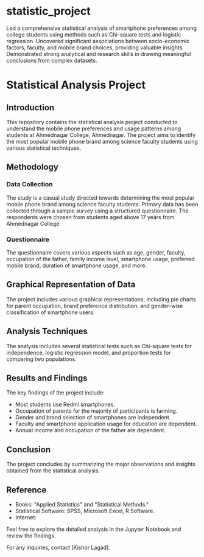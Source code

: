 # statistic_project
Led a comprehensive statistical analysis of smartphone preferences among college students using methods such as Chi-square tests and logistic regression. Uncovered significant associations between socio-economic factors, faculty, and mobile brand choices, providing valuable insights. Demonstrated strong analytical and research skills in drawing meaningful conclusions from complex datasets.

# Statistical Analysis Project

## Introduction

This repository contains the statistical analysis project conducted to understand the mobile phone preferences and usage patterns among students at Ahmednagar College, Ahmednagar. The project aims to identify the most popular mobile phone brand among science faculty students using various statistical techniques.

## Methodology

### Data Collection

The study is a casual study directed towards determining the most popular mobile phone brand among science faculty students. Primary data has been collected through a sample survey using a structured questionnaire. The respondents were chosen from students aged above 17 years from Ahmednagar College.

### Questionnaire

The questionnaire covers various aspects such as age, gender, faculty, occupation of the father, family income level, smartphone usage, preferred mobile brand, duration of smartphone usage, and more.

## Graphical Representation of Data

The project includes various graphical representations, including pie charts for parent occupation, brand preference distribution, and gender-wise classification of smartphone users.

## Analysis Techniques

The analysis includes several statistical tests such as Chi-square tests for independence, logistic regression model, and proportion tests for comparing two populations.

## Results and Findings

The key findings of the project include:

- Most students use Redmi smartphones.
- Occupation of parents for the majority of participants is farming.
- Gender and brand selection of smartphones are independent.
- Faculty and smartphone application usage for education are dependent.
- Annual income and occupation of the father are dependent.

## Conclusion

The project concludes by summarizing the major observations and insights obtained from the statistical analysis.

## Reference

- Books: "Applied Statistics" and "Statistical Methods."
- Statistical Software: SPSS, Microsoft Excel, R Software.
- Internet:
  

Feel free to explore the detailed analysis in the Jupyter Notebook and review the findings.

For any inquiries, contact [Kishor Lagad].


